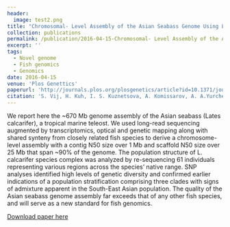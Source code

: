 ```yaml
---
header:
  image: test2.png
title: "Chromosomal- Level Assembly of the Asian Seabass Genome Using Long Sequence Reads and Multi-layered Scaffolding"
collection: publications
permalink: /publication/2016-04-15-Chromosomal- Level Assembly of the Asian Seabass Genome Using Long Sequence Reads and Multi-layered Scaffolding-number-12
excerpt: ''
tags:
  - Novel genome
  - Fish genomics
  - Genomics
date: 2016-04-15
venue: 'Plos Genettics'
paperurl: 'http://journals.plos.org/plosgenetics/article?id=10.1371/journal.pgen.1005954'
citation: 'S. Vij, H. Kuh, I. S. Kuznetsova, A. Komissarov, A. A.Yurchenko, P. V. Heusden, S. Singh, N. M. Thevasagayam, P.S.R. Sridatta, K. Purushothaman, J.M. Saju1, J. Jiang, S.K. Mbandi, M. Jonas, A.H.Y. Tong, S. Mwangi, D. Lau, S.Y. Ngoh, W.C. Liew, X. Shen, L.S. Hon, J.P. Drake, M. Boitano, R. Hall, J. Chin, R. Lachumanan, J. Korlach, V. Trifonov, M. Kabilov, A. Tupikin, D. Green, S. Moxon, T. Garvin, <b>F.J. Sedlazeck</b>, G.W. Vurture, G. Gopikrishna, V.K. K, T.H. Noble, V. Scaria, S. Sivasubbu, D.R. Jerry, S.J. O’Brien, M.C. Schatz, T. Dalmay, S. Turner, S. Lok, A. Christoffels, L. Orbán(2012). &quot;Chromosomal- Level Assembly of the Asian Seabass Genome Using Long Sequence Reads and Multi-layered Scaffolding&quot; <i>Plos Genetics</i>. 12(4): e1005954.'
---
```



We report here the ~670 Mb genome assembly of the Asian seabass (Lates calcarifer), a tropical marine teleost. We used long-read sequencing augmented by transcriptomics, optical and genetic mapping along with shared synteny from closely related fish species to derive a chromosome-level assembly with a contig N50 size over 1 Mb and scaffold N50 size over 25 Mb that span ~90% of the genome. The population structure of L. calcarifer species complex was analyzed by re-sequencing 61 individuals representing various regions across the species’ native range. SNP analyses identified high levels of genetic diversity and confirmed earlier indications of a population stratification comprising three clades with signs of admixture apparent in the South-East Asian population. The quality of the Asian seabass genome assembly far exceeds that of any other fish species, and will serve as a new standard for fish genomics.

[Download paper here](http://journals.plos.org/plosgenetics/article?id=10.1371/journal.pgen.1005954)

